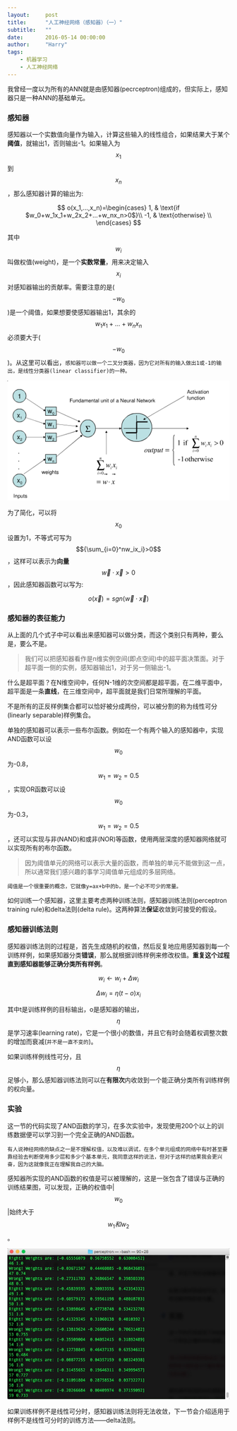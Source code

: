 ```yaml
---
layout:     post
title:      "人工神经网络（感知器）（一）"
subtitle:   ""
date:       2016-05-14 00:00:00
author:     "Harry"
tags:
    - 机器学习
    - 人工神经网络
---
```


我曾经一度以为所有的ANN就是由感知器(pecrceptron)组成的，但实际上，感知器只是一种ANN的基础单元。

### 感知器

感知器以一个实数值向量作为输入，计算这些输入的线性组合，如果结果大于某个**阈值**，就输出1，否则输出-1。如果输入为$$x_1$$到$$x_n$$，那么感知器计算的输出为:

$$
	o(x_1,...,x_n)=\begin{cases} 
						1,  & \text{if $w_0+w_1x_1+w_2x_2+...+w_nx_n>0$}\\ 
						-1, & \text{otherwise} \\ 
					\end{cases} 			
$$

其中$$w_i$$叫做权值(weight)，是一个**实数常量**，用来决定输入$$x_i$$对感知器输出的贡献率。需要注意的是($$-w_0$$)是一个阈值，如果想要使感知器输出1，其余的$$w_1x_1+...+w_nx_n$$必须要大于($$-w_0$$)。从这里可以看出，`感知器可以做一个二叉分类器，因为它对所有的输入做出1或-1的输出，是线性分类器(linear classifier)的一种。`

![感知器](/img/in-post/ann-perceptron/perceptron.png)

为了简化，可以将$$x_0$$设置为1，不等式可写为$${\sum_{i=0}^nw_ix_i}>0$$，这样可以表示为**向量**$$\vec w\cdot\vec x>0$$，因此感知器函数可以写为:

$$o(\vec x)=sgn(\vec w\cdot\vec x)$$

### 感知器的表征能力

从上面的几个式子中可以看出来感知器可以做分类，而这个类别只有两种，要么是，要么不是。

>我们可以把感知器看作是n维实例空间(即点空间)中的超平面决策面。对于超平面一侧的实例，感知器输出1，对于另一侧输出-1。

什么是超平面？在N维空间中，任何N-1维的次空间都是超平面，在二维平面中，超平面是一条**直线**，在三维空间中，超平面就是我们日常所理解的平面。

不是所有的正反样例集合都可以恰好被分成两份，可以被分割的称为线性可分(linearly separable)样例集合。

单独的感知器可以表示一些布尔函数。例如在一个有两个输入的感知器中，实现AND函数可以设$$w_0$$为-0.8，$$w_1=w_2=0.5$$，实现OR函数可以设$$w_0$$为-0.3，$$w_1=w_2=0.5$$，还可以实现与非(NAND)和或非(NOR)等函数，使用两层深度的感知器网络就可以实现所有的布尔函数。

>因为阈值单元的网络可以表示大量的函数，而单独的单元不能做到这一点，所以通常我们感兴趣的事学习阈值单元组成的多层网络。

`阈值是一个很重要的概念，它就像y=ax+b中的b，是一个必不可少的常量。`

如何训练一个感知器，这里主要考虑两种训练法则，感知器训练法则(perceptron training rule)和delta法则(delta rule)。这两种算法**保证**收敛到可接受的假设。

### 感知器训练法则

感知器训练法则的过程是，首先生成随机的权值，然后反复地应用感知器到每一个训练样例，如果感知器分类**错误**，那么就根据训练样例来修改权值。**重复这个过程直到感知器能够正确分类所有样例**。

$$
	w_i\leftarrow w_i+\Delta w_i
$$

$$
	\Delta w_i=\eta (t-o)x_i
$$

其中t是训练样例的目标输出，o是感知器的输出，$$\eta$$是学习速率(learning rate)，它是一个很小的数值，并且它有时会随着权调整次数的增加而衰减(`并不是一直不变的`)。

如果训练样例线性可分，且$$\eta$$足够小，那么感知器训练法则可以在**有限次**内收敛到一个能正确分类所有训练样例的权向量。

### 实验

这一节的代码实现了AND函数的学习，在多次实验中，发现使用200个以上的训练数据便可以学习到一个完全正确的AND函数。

`有人说神经网络的缺点之一是不理解权值，以及难以调试，在多个单元组成的网络中有时甚至要靠经验去判断使用多少层和多少个基本单元，我同意这样的说法，但对于这样的结果我会更兴奋，因为这就像我正在理解我自己的大脑。`

感知器所实现的AND函数的权值是可以被理解的，这是一张包含了错误与正确的训练结果图，可以发现，正确的权值中\|$$w_0$$\|始终大于$$w_1和w_2$$。

![感知器训练法则结果](/img/in-post/ann-perceptron/perceptron-result.png)

如果训练样例不是线性可分时，感知器训练法则将无法收敛，下一节会介绍适用于样例不是线性可分时的训练方法——delta法则。